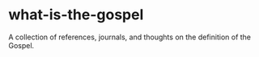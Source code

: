 # what-is-the-gospel
A collection of references, journals, and thoughts on the definition of the Gospel. 
